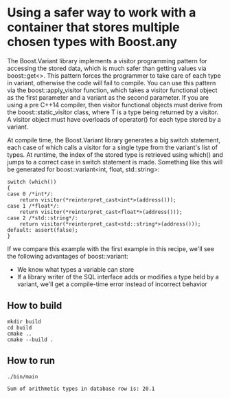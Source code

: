 # Using a safer way to work with a container that stores multiple chosen types with Boost.any

The Boost.Variant library implements a visitor programming pattern for accessing the stored data, which is much safer than getting values via boost::get<>. This pattern forces the programmer to take care of each type in variant, otherwise the code will fail to compile. You can use this pattern via the boost::apply_visitor function, which takes a visitor functional object as the first parameter and a variant as the second parameter. If you are using a pre C++14 compiler, then visitor functional objects must derive from the boost::static_visitor<T> class, where T is a type being returned by a visitor. A visitor object must have overloads of operator() for each type stored by a variant.

At compile time, the Boost.Variant library generates a big switch statement, each case of which calls a visitor for a single type from the variant's list of types. At runtime, the index of the stored type is retrieved using which() and jumps to a correct case in switch statement is made. Something like this will be generated for boost::variant<int, float, std::string>:

```
switch (which()) 
{ 
case 0 /*int*/: 
    return visitor(*reinterpret_cast<int*>(address())); 
case 1 /*float*/: 
    return visitor(*reinterpret_cast<float*>(address())); 
case 2 /*std::string*/: 
    return visitor(*reinterpret_cast<std::string*>(address())); 
default: assert(false); 
}
```

If we compare this example with the first example in this recipe, we'll see the following advantages of boost::variant:

- We know what types a variable can store
- If a library writer of the SQL interface adds or modifies a type held by a variant, we'll get a compile-time error instead of incorrect behavior

## How to build
```
mkdir build
cd build
cmake ..
cmake --build .
```

## How to run
```
./bin/main

Sum of arithmetic types in database row is: 20.1
```
